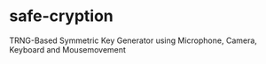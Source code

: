 # safe-cryption
TRNG-Based Symmetric Key Generator using Microphone, Camera, Keyboard and Mousemovement
